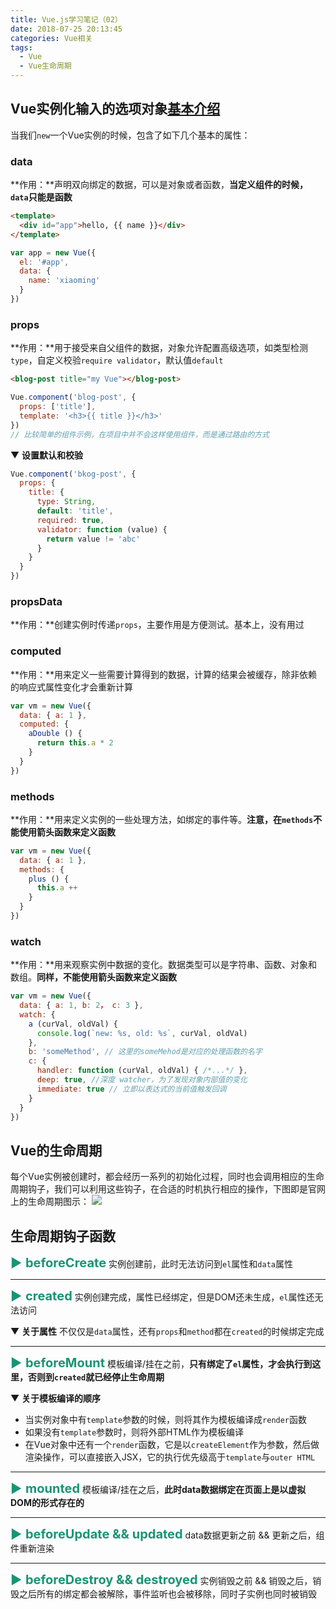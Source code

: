 ```yaml
---
title: Vue.js学习笔记（02）
date: 2018-07-25 20:13:45
categories: Vue相关
tags: 
  - Vue
  - Vue生命周期
---
```

## Vue实例化输入的选项对象[基本介绍](https://cn.vuejs.org/v2/api/#data)

当我们`new`一个Vue实例的时候，包含了如下几个基本的属性：

### data

**作用：**声明双向绑定的数据，可以是对象或者函数，**当定义组件的时候，`data`只能是函数**


```html
<template>
  <div id="app">hello, {{ name }}</div>
</template>
```
```js
var app = new Vue({
  el: '#app',
  data: {
    name: 'xiaoming'
  }
})
```

### props

**作用：**用于接受来自父组件的数据，对象允许配置高级选项，如类型检测`type`，自定义校验`require validator`，默认值`default`
```html
<blog-post title="my Vue"></blog-post>
```
```js
Vue.component('blog-post', {
  props: ['title'],
  template: '<h3>{{ title }}</h3>'
})
// 比较简单的组件示例，在项目中并不会这样使用组件，而是通过路由的方式
```
▼ **设置默认和校验**
```js
Vue.component('bkog-post', {
  props: {
    title: {
      type: String,
      default: 'title',
      required: true,
      validator: function (value) {
        return value != 'abc'
      }
    }
  }
})
```

### propsData

**作用：**创建实例时传递`props`，主要作用是方便测试。基本上，没有用过

### computed

**作用：**用来定义一些需要计算得到的数据，计算的结果会被缓存，除非依赖的响应式属性变化才会重新计算
```js
var vm = new Vue({
  data: { a: 1 },
  computed: {
    aDouble () {
      return this.a * 2
    }
  }
})
```

### methods

**作用：**用来定义实例的一些处理方法，如绑定的事件等。**注意，在`methods`不能使用箭头函数来定义函数**
```js
var vm = new Vue({
  data: { a: 1 },
  methods: {
    plus () {
      this.a ++
    }
  }
})
```

### watch

**作用：**用来观察实例中数据的变化。数据类型可以是字符串、函数、对象和数组。**同样，不能使用箭头函数来定义函数**
```js
var vm = new Vue({
  data: { a: 1, b: 2， c: 3 },
  watch: {
    a (curVal, oldVal) {
      console.log(`new: %s, old: %s`, curVal, oldVal)
    },
    b: 'someMethod', // 这里的someMehod是对应的处理函数的名字
    c: {
      handler: function (curVal, oldVal) { /*...*/ },
      deep: true, //深度 watcher，为了发现对象内部值的变化
      immediate: true // 立即以表达式的当前值触发回调
    }
  }
})
```

## Vue的生命周期

每个Vue实例被创建时，都会经历一系列的初始化过程，同时也会调用相应的生命周期钩子，我们可以利用这些钩子，在合适的时机执行相应的操作，下图即是官网上的生命周期图示：
![](https://cn.vuejs.org/images/lifecycle.png)

## 生命周期钩子函数

<span style="font-size: 20px; color: #199475;">▶ **beforeCreate**</span> 实例创建前，此时无法访问到`el`属性和`data`属性

---

<span style="font-size: 20px; color: #199475;">▶ **created**</span> 实例创建完成，属性已经绑定，但是DOM还未生成，`el`属性还无法访问

▼ **关于属性**
不仅仅是`data`属性，还有`props`和`method`都在`created`的时候绑定完成

---
<span style="font-size: 20px; color: #199475;">▶ **beforeMount**</span> 模板编译/挂在之前，**只有绑定了`el`属性，才会执行到这里，否则到`created`就已经停止生命周期**

▼ **关于模板编译的顺序**
* 当实例对象中有`template`参数的时候，则将其作为模板编译成`render`函数
* 如果没有`template`参数时，则将外部HTML作为模板编译
* 在Vue对象中还有一个`render`函数，它是以`createElement`作为参数，然后做渲染操作，可以直接嵌入JSX，它的执行优先级高于`template`与`outer HTML`

---

<span style="font-size: 20px; color: #199475;">▶ **mounted**</span> 模板编译/挂在之后，**此时data数据绑定在页面上是以虚拟DOM的形式存在的**

---

<span style="font-size: 20px; color: #199475;">▶ **beforeUpdate && updated**</span> data数据更新之前 && 更新之后，组件重新渲染

---

<span style="font-size: 20px; color: #199475;">▶ **beforeDestroy && destroyed**</span> 实例销毁之前 && 销毁之后，销毁之后所有的绑定都会被解除，事件监听也会被移除，同时子实例也同时被销毁